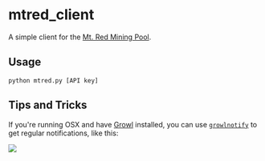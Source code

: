 # mtred_client

A simple client for the [Mt. Red Mining Pool](https://www.mtred.com).

## Usage

`python mtred.py [API key]`

## Tips and Tricks

If you're running OSX and have [Growl](http://growl.info/) installed, you can use [`growlnotify`](http://growl.info/extras.php) to get regular notifications, like this:

![](file:growl_notification.png)
